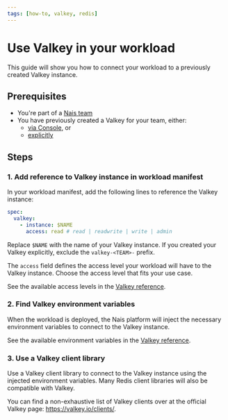 ```yaml
---
tags: [how-to, valkey, redis]
---
```


# Use Valkey in your workload

This guide will show you how to connect your workload to a previously created Valkey instance.

## Prerequisites

- You're part of a [Nais team](../../../explanations/team.md)
- You have previously created a Valkey for your team, either:
    - [via Console](create.md), or
    - [explicitly](create-explicit.md)

## Steps

### 1. Add reference to Valkey instance in workload manifest

In your workload manifest, add the following lines to reference the Valkey instance:

```yaml title="nais.yaml" hl_lines="2-4"
spec:
  valkey:
    - instance: $NAME
      access: read # read | readwrite | write | admin
```

Replace `$NAME` with the name of your Valkey instance.
If you created your Valkey explicitly, exclude the `valkey-<TEAM>-` prefix.

The `access` field defines the access level your workload will have to the Valkey instance.
Choose the access level that fits your use case.

See the available access levels in the [Valkey reference](../reference/README.md#access-levels).

### 2. Find Valkey environment variables

When the workload is deployed, the Nais platform will inject the necessary environment variables to connect to the Valkey instance.

See the available environment variables in the [Valkey reference](../reference/README.md#environment-variables).

### 3. Use a Valkey client library

Use a Valkey client library to connect to the Valkey instance using the injected environment variables.
Many Redis client libraries will also be compatible with Valkey.

You can find a non-exhaustive list of Valkey clients over at the official Valkey page: <https://valkey.io/clients/>.
